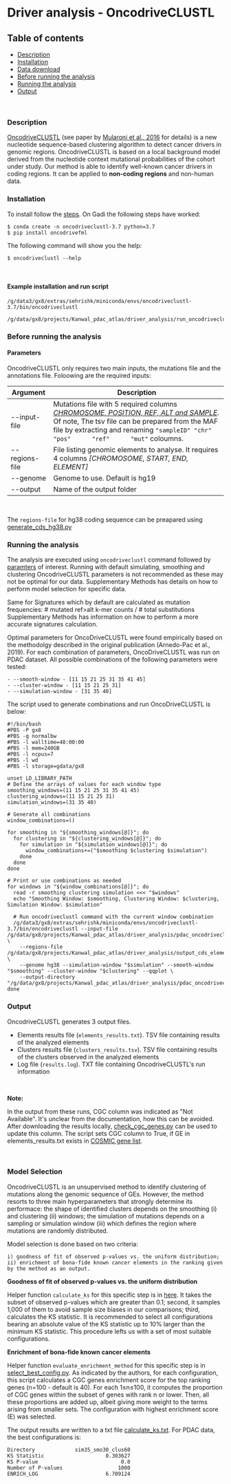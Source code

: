# Driver analysis - OncodriveCLUSTL

## Table of contents

<!-- vim-markdown-toc GFM -->
* [Description](#description)
* [Installation](#installation)
* [Data download](OncodriveFML.md#data-download)
* [Before running the analysis](OncodriveFML.md#Before-running-the-analysis)
* [Running the analysis](#running-the-analysis)
* [Output](#output)

<!-- vim-markdown-toc -->

<br>

### Description

[OncodriveCLUSTL](http://bbglab.irbbarcelona.org/oncodriveclustl/home) (see paper by [Mularoni et al., 2016](https://academic.oup.com/bioinformatics/article/35/22/4788/5522012?login=true) for details) is a new nucleotide sequence-based clustering algorithm to detect cancer drivers in genomic regions. OncodriveCLUSTL is based on a local background model derived from the nucleotide context mutational probabilities of the cohort under study. Our method is able to identify well-known cancer drivers in coding regions. It can be applied to **non-coding regions** and non-human data.

### Installation

To install follow the [steps](https://bitbucket.org/bbglab/oncodriveclustl/src/master/). On Gadi the following steps have worked:

```
$ conda create -n oncodriveclustl-3.7 python=3.7
$ pip install oncodrivefml
```

The following command will show you the help:

```
$ oncodriveclustl --help
```

<br>

#### Example installation and run script

```
/g/data3/gx8/extras/sehrishk/miniconda/envs/oncodriveclustl-3.7/bin/oncodriveclustl

/g/data/gx8/projects/Kanwal_pdac_atlas/driver_analysis/run_oncodriveclustl.sh
```

### Before running the analysis

#### Parameters

OncodriveCLUSTL only requires two main inputs, the mutations file and the annotations file. Foloowing are the required inputs:

Argument | Description
------------ | ------------
--input-file | Mutations file with 5 required columns *[CHROMOSOME, POSITION, REF, ALT and SAMPLE](https://bitbucket.org/bbglab/oncodriveclustl/src/master/)*. Of note, The tsv file can be prepared from the MAF file by extracting and renaming `"sampleID" "chr"      "pos"      "ref"      "mut"`  coloumns.
--regions-file | File listing genomic elements to analyse. It requires 4 columns *[CHROMOSOME, START, END, ELEMENT]*
--genome | Genome to use. Default is hg19
--output | Name of the output folder

<br /> 

The `regions-file` for hg38 coding sequence can be preapared using [generate_cds_hg38.py](./generate_cds_hg38.py)


### Running the analysis

The analysis are executed using `oncodriveclustl` command followed by [paramters](#parameters) of interest. Running with default simulating, smoothing and clustering OncodriveCLUSTL parameters is not recommended as these may not be optimal for our data.
Supplementary Methods has details on how to perform model selection for specific data.

Same for Signatures which by default are calculated as mutation frequencies: # mutated ref>alt k-mer counts / # total substitutions
Supplementary Methods has information on how to perform a more accurate signatures calculation.

Optimal parameters for OncoDriveCLUSTL were found empirically based on the methodolgy described in the original publication (Arnedo-Pac et al., 2019). For each combination of parameters, OncoDriveCLUSTL was run on PDAC dataset. All possible combinations of the following parameters were tested:

	- --smooth-window - [11 15 21 25 31 35 41 45]
	- --cluster-window - [11 15 21 25 31]
	- --simulation-window - [31 35 40]

The script used to generate combinations and run OncoDriveCLUSTL is below:

```
#!/bin/bash
#PBS -P gx8
#PBS -q normalbw
#PBS -l walltime=48:00:00
#PBS -l mem=240GB
#PBS -l ncpus=7
#PBS -l wd
#PBS -l storage=gdata/gx8

unset LD_LIBRARY_PATH
# Define the arrays of values for each window type
smoothing_windows=(11 15 21 25 31 35 41 45)
clustering_windows=(11 15 21 25 31)
simulation_windows=(31 35 40)

# Generate all combinations
window_combinations=()

for smoothing in "${smoothing_windows[@]}"; do
  for clustering in "${clustering_windows[@]}"; do
    for simulation in "${simulation_windows[@]}"; do
      window_combinations+=("$smoothing $clustering $simulation")
    done
  done
done

# Print or use combinations as needed
for windows in "${window_combinations[@]}"; do
  read -r smoothing clustering simulation <<< "$windows"
  echo "Smoothing Window: $smoothing, Clustering Window: $clustering, Simulation Window: $simulation"

  # Run oncodriveclustl command with the current window combination
  /g/data3/gx8/extras/sehrishk/miniconda/envs/oncodriveclustl-3.7/bin/oncodriveclustl --input-file /g/data/gx8/projects/Kanwal_pdac_atlas/driver_analysis/pdac_oncodriveclustl_analysis/pdac_cptac_samples_rm_randoms.tsv \
    --regions-file /g/data/gx8/projects/Kanwal_pdac_atlas/driver_analysis/output_cds_element.tsv.gz \
    --genome hg38 --simulation-window "$simulation" --smooth-window "$smoothing" --cluster-window "$clustering" --qqplot \
    --output-directory "/g/data/gx8/projects/Kanwal_pdac_atlas/driver_analysis/pdac_oncodriveclustl_results/sim${simulation}_smo${smoothing}_clus${clustering}"
done
```

### Output

OncodriveCLUSTL generates 3 output files.

* Elements results file (`elements_results.txt`). TSV file containing results of the analyzed elements
* Clusters results file (`clusters_results.tsv`). TSV file containing results of the clusters observed in the analyzed elements
* Log file (`results.log`). TXT file containing OncodriveCLUSTL's run information

<br />

**Note:**

In the output from these runs, CGC column was indicated as "Not Available". It's unclear from the documentation, how this can be avoided. After downloading the results locally, [check_cgc_genes.py](scripts/check_cgc_genes.py) can be used to update this column. The script sets CGC column to True, if GE in elements_results.txt exists in [COSMIC gene list](data/cosmic_grch38_v96.txt).

<br />

### Model Selection

OncodriveCLUSTL is an unsupervised method to identify clustering of mutations along the genomic sequence of GEs. However, the method resorts to three main hyperparameters that strongly determine its performace: the shape of identified clusters depends on the smoothing (i) and clustering (ii) windows; the simulation of mutations depends on a sampling or simulation window (iii) which defines the region where mutations are randomly distributed.

Model selection is done based on two criteria: 

	i) goodness of fit of observed p-values vs. the uniform distribution; 
	ii) enrichment of bona-fide known cancer elements in the ranking given by the method as an output.

**Goodness of fit of observed p-values vs. the uniform distribution**

Helper function `calculate_ks` for this specific step is in [here](./scripts/select_best_config.py). It takes the subset of observed p-values which aregreater than 0.1; second, it samples 1,000 of them to avoid sample size biases in our comparisons; third, calculates the KS statistic. It is recommended to select all configurations bearing an absolute value of the KS statistic up to 10% larger than the minimum KS statistic. This procedure lefts us with a set of most suitable configurations.

**Enrichment of bona-fide known cancer elements**

Helper function `evaluate_enrichment_method` for this specific step is in [select_best_config.py](./scripts/select_best_config.py). As indicated by the authors, for each configuration, this script calculates a CGC genes enrichment score for the top ranking genes (n=100 - default is 40). For each 1≤n≤100, it computes the proportion of CGC genes within the subset of genes with rank n or lower. Then, all these proportions are added up, albeit giving more weight to the terms arising from smaller sets. The configuration with highest enrichment score (E) was selected.

The output results are written to a txt file [calculate_ks.txt](./output/calculate_ks_enrich.txt). For PDAC data, the best configurations is:

```
Directory             sim35_smo30_clus60
KS Statistic                    0.303627
KS P-value                           0.0
Number of P-values                  1000
ENRICH_LOG                      6.709124
```

<br />

